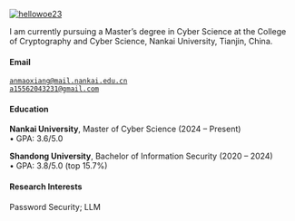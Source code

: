 [![hellowoe23](https://img.shields.io/badge/XX-github-blue?logo=github)](https://github.com/hellowoe23)

I am currently pursuing a Master’s degree in Cyber Science at the College of Cryptography and Cyber Science, Nankai University, Tianjin, China.

#### Email  
<code>anmaoxiang@mail.nankai.edu.cn</code>  
<code>a15562043231@gmail.com</code>

#### Education  
**Nankai University**, Master of Cyber Science (2024 – Present)  
• GPA: 3.6/5.0  

**Shandong University**, Bachelor of Information Security (2020 – 2024)  
• GPA: 3.8/5.0 (top 15.7%)  

#### Research Interests  
Password Security; LLM